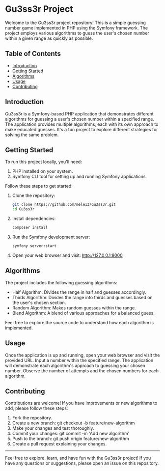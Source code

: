 # Gu3ss3r Project

Welcome to the Gu3ss3r project repository! This is a simple guessing number game implemented in PHP using the Symfony framework. The project employs various algorithms to guess the user's chosen number within a given range as quickly as possible.

## Table of Contents

- [Introduction](#introduction)
- [Getting Started](#getting-started)
- [Algorithms](#algorithms)
- [Usage](#usage)
- [Contributing](#contributing)

## Introduction

Gu3ss3r is a Symfony-based PHP application that demonstrates different algorithms for guessing a user's chosen number within a specified range. The application provides multiple algorithms, each with its own approach to make educated guesses. It's a fun project to explore different strategies for solving the same problem.

## Getting Started

To run this project locally, you'll need:

1. PHP installed on your system.
2. Symfony CLI tool for setting up and running Symfony applications.

Follow these steps to get started:

1. Clone the repository:
   ```bash
   git clone https://github.com/mele13/Gu3ss3r.git
   cd Gu3ss3r
   ```
2. Install dependencies:
    ```bash
    composer install
    ```
3. Run the Symfony development server:
    ```bash
    symfony server:start
    ```
4. Open your web browser and visit: http://127.0.0.1:8000

## Algorithms
The project includes the following guessing algorithms:

- Half Algorithm: Divides the range in half and guesses accordingly.
- Thirds Algorithm: Divides the range into thirds and guesses based on the user's chosen section.
- Random Algorithm: Makes random guesses within the range.
- Blend Algorithm: A blend of various approaches for a balanced guess.

Feel free to explore the source code to understand how each algorithm is implemented.

## Usage
Once the application is up and running, open your web browser and visit the provided URL.
Input a number within the specified range.
The application will demonstrate each algorithm's approach to guessing your chosen number.
Observe the number of attempts and the chosen numbers for each algorithm.

## Contributing
Contributions are welcome! If you have improvements or new algorithms to add, please follow these steps:

1.  Fork the repository.
2. Create a new branch: git checkout -b feature/new-algorithm
3. Make your changes and test thoroughly.
4. Commit your changes: git commit -m 'Add new algorithm'
5. Push to the branch: git push origin feature/new-algorithm
6. Create a pull request explaining your changes.

--------------------------------------------------

Feel free to explore, learn, and have fun with the Gu3ss3r project! If you have any questions or suggestions, please open an issue on this repository.
